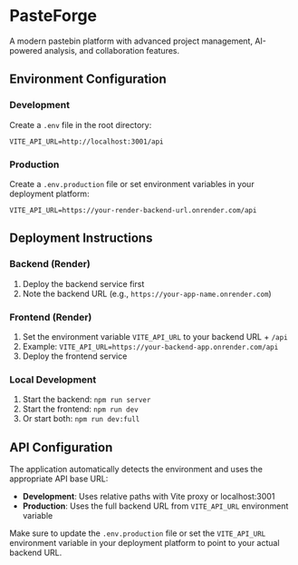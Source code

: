 # PasteForge

A modern pastebin platform with advanced project management, AI-powered analysis, and collaboration features.

## Environment Configuration

### Development
Create a `.env` file in the root directory:
```
VITE_API_URL=http://localhost:3001/api
```

### Production
Create a `.env.production` file or set environment variables in your deployment platform:
```
VITE_API_URL=https://your-render-backend-url.onrender.com/api
```

## Deployment Instructions

### Backend (Render)
1. Deploy the backend service first
2. Note the backend URL (e.g., `https://your-app-name.onrender.com`)

### Frontend (Render)
1. Set the environment variable `VITE_API_URL` to your backend URL + `/api`
2. Example: `VITE_API_URL=https://your-backend-app.onrender.com/api`
3. Deploy the frontend service

### Local Development
1. Start the backend: `npm run server`
2. Start the frontend: `npm run dev`
3. Or start both: `npm run dev:full`

## API Configuration

The application automatically detects the environment and uses the appropriate API base URL:

- **Development**: Uses relative paths with Vite proxy or localhost:3001
- **Production**: Uses the full backend URL from `VITE_API_URL` environment variable

Make sure to update the `.env.production` file or set the `VITE_API_URL` environment variable in your deployment platform to point to your actual backend URL.